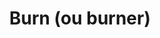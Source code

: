 ---
layout: term
title: 'Burn (ou burner)'
name: burn
description: "Hacker un portail jusqu’à l’apparition du message \"Portal burned out !\""
---